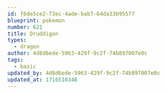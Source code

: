 ```yaml
---
id: f6de5ce2-73ec-4ade-bab7-64da33b95577
blueprint: pokemon
number: 621
title: Druddigon
types:
  - dragon
author: 4d8d6ede-5963-429f-9c2f-74b897007e0c
tags:
  - basic
updated_by: 4d8d6ede-5963-429f-9c2f-74b897007e0c
updated_at: 1716510346
---
```

